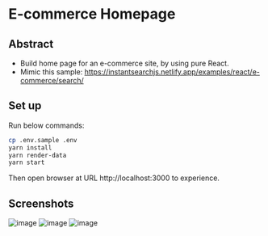 # E-commerce Homepage

## Abstract
- Build home page for an e-commerce site, by using pure React.
- Mimic this sample: https://instantsearchjs.netlify.app/examples/react/e-commerce/search/

## Set up
Run below commands:
```sh
cp .env.sample .env
yarn install
yarn render-data
yarn start
```

Then open browser at URL http://localhost:3000 to experience.

## Screenshots
![image](https://user-images.githubusercontent.com/22311747/227595433-9886c008-d406-4088-896e-b15923e1c078.png)
![image](https://user-images.githubusercontent.com/22311747/227595584-94d9c0a5-7f1c-4b82-91a7-0fbd7b619d3a.png)
![image](https://user-images.githubusercontent.com/22311747/227595714-d78f3f6e-ba6d-42c6-ada3-2096960023a9.png)
